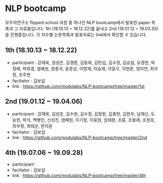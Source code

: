 # NLP bootcamp 
모두의연구소 flipped school 과정 중 하나인 NLP bootcamp에서 발표한 paper 목록과 그 자료들입니다.  1th (18.10.13 ~ 18.12.22)를 끝내고 2nd (19.01.12 ~ 19.03.30)을 진행중입니다. 각 차수별 논문목록과 발표자료는 link에서 확인할 수 있습니다.

## 1th (18.10.13 ~ 18.12.22)
+ participant : 강재욱, 권성은, 김경환, 김동화, 김민섭, 김수정, 김승일, 모경현, 박정배, 박희경, 염혜원, 원종국, 윤훈상, 이명재, 이승재, 이일구, 이현준, 정미연, 최우정, 조주현
+ faciliator : 김보섭
+ link : https://github.com/modulabs/NLP-bootcamp/tree/master/1st

## 2nd (19.01.12 ~ 19.04.06)
+ participant : 강재욱, 김성운, 김수원, 김수정, 김정원, 김충현, 김현우, 남재신, 도승헌, 박석, 백병인, 신성진, 염혜원, 이기창, 이웅원, 임태완, 조륜, 조용래, 조원호, 최우정, 최태균, 한지윤
+ faciliator : 김보섭
+ link : https://github.com/modulabs/NLP-bootcamp/tree/master/2nd

## 4th (19.07.06 ~ 19.09.28)
+ participant : 
+ faciliator : 김보섭
+ link : https://github.com/modulabs/NLP-bootcamp/tree/master/4th
